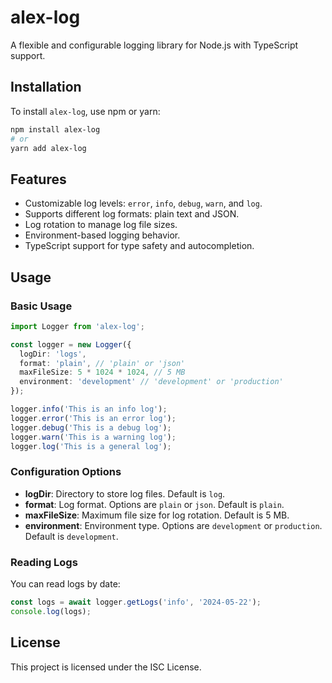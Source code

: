# alex-log

A flexible and configurable logging library for Node.js with TypeScript support.

## Installation

To install `alex-log`, use npm or yarn:

```sh
npm install alex-log
# or
yarn add alex-log
```

## Features

- Customizable log levels: `error`, `info`, `debug`, `warn`, and `log`.
- Supports different log formats: plain text and JSON.
- Log rotation to manage log file sizes.
- Environment-based logging behavior.
- TypeScript support for type safety and autocompletion.

## Usage

### Basic Usage

```typescript
import Logger from 'alex-log';

const logger = new Logger({
  logDir: 'logs',
  format: 'plain', // 'plain' or 'json'
  maxFileSize: 5 * 1024 * 1024, // 5 MB
  environment: 'development' // 'development' or 'production'
});

logger.info('This is an info log');
logger.error('This is an error log');
logger.debug('This is a debug log');
logger.warn('This is a warning log');
logger.log('This is a general log');
```

### Configuration Options

- **logDir**: Directory to store log files. Default is `log`.
- **format**: Log format. Options are `plain` or `json`. Default is `plain`.
- **maxFileSize**: Maximum file size for log rotation. Default is 5 MB.
- **environment**: Environment type. Options are `development` or `production`. Default is `development`.

### Reading Logs

You can read logs by date:

```typescript
const logs = await logger.getLogs('info', '2024-05-22');
console.log(logs);
```

## License

This project is licensed under the ISC License.

